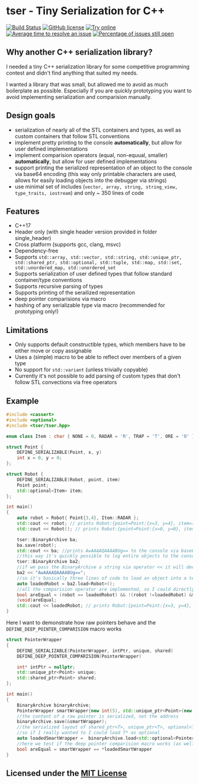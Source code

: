 # tser - Tiny Serialization for C++
[![Build Status](https://img.shields.io/badge/build-passing-brightgreen.svg)](https://img.shields.io/badge/build-passing-brightgreen.svg)
[![GitHub license](https://img.shields.io/badge/license-MIT-blue.svg)](https://github.com/KonanM/tser/blob/master/LICENSE)
[![Try online](https://img.shields.io/badge/try-online-blue.svg)](https://wandbox.org/permlink/gdgbD3t8i8hOWK6L)
[![Average time to resolve an issue](http://isitmaintained.com/badge/resolution/konanM/tser.svg)](http://isitmaintained.com/project/konanM/tser "Average time to resolve an issue")
[![Percentage of issues still open](http://isitmaintained.com/badge/open/konanM/tser.svg)](http://isitmaintained.com/project/konanM/tser "Percentage of issues still open")
## Why another C++ serialization library?

I needed a tiny C++ serialization library for some competitive programming contest and didn't find anything that suited my needs. 

I wanted a library that was small, but allowed me to avoid as much boilerplate as possible. Especially if you are quickly prototyping you want to avoid implementing serialization and comparision manually.

## Design goals
* serialization of nearly all of the STL containers and types, as well as custom containers that follow STL conventions
* implement pretty printing to the console **automatically**, but allow for user defined implementations
* implement comparision operators (equal, non-equual, smaller) **automatically**, but allow for user defined implementations
* support printing the serialized representation of an object to the console via base64 encoding (this way only printable characters are used, allows for easily loading objects into the debugger via strings)
* use minimal set of includes (```vector, array, string, string_view, type_traits, iostream```) and only ~ 350 lines of code

## Features

* C++17
* Header only (with single header version provided in folder single_header)
* Cross platform (supports gcc, clang, msvc)
* Dependency-free
* Supports ```std::array, std::vector, std::string, std::unique_ptr, std::shared_ptr, std::optional, std::tuple, std::map, std::set, std::unordered_map, std::unordered_set ```
* Supports serialization of user defined types that follow standard container/type conventions
* Supports recursive parsing of types 
* Supports printing of the serailized representation
* deep pointer comparisions via macro
* hashing of any serializable type via macro (recommended for prototyping only!)

## Limitations
* Only supports default constructible types, which members have to be either move or copy assignable
* Uses a (simple) macro to be able to reflect over members of a given type
* No support for ```std::variant``` (unless trivially copyable)
* Currently it's not possible to add parsing of custom types that don't follow STL convections via free operators

## Example

```Cpp
#include <cassert>
#include <optional>
#include <tser/tser.hpp>

enum class Item : char { NONE = 0, RADAR = 'R', TRAP = 'T', ORE = 'O' };

struct Point {
    DEFINE_SERIALIZABLE(Point, x, y)
    int x = 0, y = 0;
};

struct Robot {
    DEFINE_SERIALIZABLE(Robot, point, item)
    Point point;
    std::optional<Item> item;
};

int main()
{
    auto robot = Robot{ Point{3,4}, Item::RADAR };
    std::cout << robot; // prints Robot:{point=Point:{x=3, y=4}, item={R}}
    std::cout << Robot(); // prints Robot:{point=Point:{x=0, y=0}, item={null}}

    tser::BinaryArchive ba;
    ba.save(robot);
    std::cout << ba; //prints AwAAAAQAAAABUg== to the console via base64 encoding (base64 means only printable characters are used)
    //this way it's quickly possible to log entire objects to the console or logfiles
    tser::BinaryArchive ba2;
    //if we pass the BinaryArchive a string via operator << it will decode it and initialized it's internal buffer with it
    ba2 << "AwAAAAQAAAABUg==";
    //so it's basically three lines of code to load an object into a test and start using it
    auto loadedRobot = ba2.load<Robot>();
    //all the comparision operator are implemented, so I could directly use std::set<Robot>
    bool areEqual = (robot == loadedRobot) && !(robot !=loadedRobot) && !(robot < loadedRobot);
    (void)areEqual;
    std::cout << loadedRobot; // prints Robot:{point=Point:{x=3, y=4}, item={R}}
}
```

Here I want to demonstrate how raw pointers behave and the ```DEFINE_DEEP_POINTER_COMPARISION``` macro works

```Cpp
struct PointerWrapper
{
    DEFINE_SERIALIZABLE(PointerWrapper, intPtr, unique, shared)
    DEFINE_DEEP_POINTER_COMPARISION(PointerWrapper)

    int* intPtr = nullptr;
    std::unique_ptr<Point> unique;
    std::shared_ptr<Point> shared;
};

int main()
{
    BinaryArchive binaryArchive;
    PointerWrapper smartWrapper{new int(5), std::unique_ptr<Point>(new Point{1,2}), std::shared_ptr<Point>(new Point{1,2}) };
    //the content of a raw pointer is serialized, not the address
    binaryArchive.save(&smartWrapper);
    //the serialized layout of shared_ptr<T>, unique_ptr<T>, optional<T> and T* are all the same
    //so if I really wanted to I could load T* as optional
    auto loadedSmartWrapper =  binaryArchive.load<std::optional<PointerWrapper>>();
    //here we test if the deep pointer comparision macro works (as well as the serialization and deserialization of T*, unique_ptr<T>, shared_ptr<T> and optional<T>)
    bool areEqual = smartWrapper == *loadedSmartWrapper
}
```
## Licensed under the [MIT License](LICENSE)
#